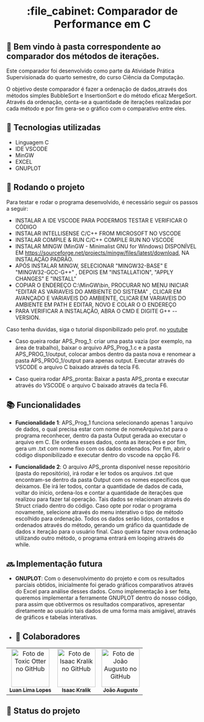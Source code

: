 <h1 align="center">:file_cabinet: Comparador de Performance em C</h1> 

## :memo: Bem vindo à pasta correspondente ao comparador dos métodos de iterações.

Este comparador foi desenvolvido como parte da Atividade Prática Supervisionada
do quarto semestre, do curso Ciência da Computação.

O objetivo deste comparador é fazer a ordenação de dados,através dos métodos simples BubbleSort e InsertionSort e do método eficaz MergeSort.
Através da ordenação, conta-se a quantidade de iterações realizadas por cada método e por fim gera-se o gráfico com o comparativo entre eles. 

## :wrench: Tecnologias utilizadas
* Linguagem C
* IDE VSCODE
* MinGW
* EXCEL
* GNUPLOT
  
## :rocket: Rodando o projeto
Para testar e rodar o programa desenvolvido, é necessário seguir os passos a seguir:
- INSTALAR A IDE VSCODE PARA PODERMOS TESTAR E VERIFICAR O CÓDIGO 
- INSTALAR INTELLISENSE C/C++ FROM MICROSOFT NO VSCODE
- INSTALAR COMPILE & RUN C/C++ COMPILE RUN NO VSCODE 
- INSTALAR MINGW (MinGW - Minimalist GNU for Windows) DISPONÍVEL EM 
https://sourceforge.net/projects/mingw/files/latest/download, NA INSTALAÇÃO PADRÃO. 
- APÓS INSTALAR MINGW, SELECIONAR "MINGW32-BASE" E "MINGW32-GCC-G++" , DEPOIS EM "INSTALLATION", "APPLY CHANGES" E "INSTALL"
- COPIAR O ENDEREÇO C:\MinGW\bin, PROCURAR NO MENU INICIAR "EDITAR AS VARIAVEIS DO AMBIENTE DO SISTEMA" , CLICAR EM 
AVANÇADO E VARIAVEIS DO AMBIENTE, CLICAR EM VARIAVEIS DO AMBIENTE EM PATH E EDITAR, NOVO E COLAR O O ENDEREÇO 
- PARA VERIFICAR A INSTALAÇÃO, ABRA O CMD E DIGITE G++ --VERSION.

Caso tenha duvidas, siga o tutorial disponibilizado pelo prof. no [youtube](https://www.youtube.com/watch?v=RJ4ta9mjrWc)

- Caso queira rodar APS_Prog_1: criar uma pasta vazia (por exemplo, na área de trabalho), baixar o arquivo APS_Prog_1.c e a pasta APS_PROG_1/output, colocar ambos dentro da pasta nova e renomear a pasta APS_PROG_1/output para apenas output. Executar através do VSCODE o arquivo C baixado através da tecla F6.

- Caso queira rodar APS_pronta: Baixar a pasta APS_pronta e executar através do VSCODE o arquivo C baixado através da tecla F6.

## :books: Funcionalidades

* <b>Funcionalidade 1</b>: APS_Prog_1 funciona selecionando apenas 1 arquivo de dados, o qual precisa estar com nome de nomeArquivo.txt para o programa reconhecer, dentro da pasta Output gerada ao executar o arquivo em C.
Ele ordena esses dados, conta as iterações e por fim, gera um .txt com nome fixo com os dados ordenados.
Por fim, abrir o código disponibilizado e executar dentro do vscode na opção F6.

* <b>Funcionalidade 2</b>: O arquivo APS_pronta disponível nesse repositório (pasta do repositório), irá rodar e ler todos os arquivos .txt que encontram-se dentro da pasta Output com os nomes específicos que deixamos. Ele irá ler todos, contar a quantidade de dados de cada, voltar do início, ordena-los e contar a quantidade de iterações que realizou para fazer tal operação. Tais dados se relacionam através do Struct criado dentro do código. 
Caso opte por rodar o programa novamente, selecione através do menu interativo o tipo de método escolhido para ordenação.
Todos os dados serão lidos, contados e ordenados através do método, gerando um gráfico da quantidade de dados x iteração para o usuário final.
Caso queira fazer nova ordenação utilizando outro método, o programa entrará em looping através do while.

## :soon: Implementação futura
* <b>GNUPLOT</b>: Com o desenvolvimento do projeto e com os resultados parciais obtidos, inicialmente foi gerado gráficos comparativos através do Excel para análise desses dados. Como implementação à ser feita, queremos implementar a ferramente GNUPLOT dentro do nosso código, para assim que obtivermos os resultados comparativos, apresentar diretamente ao usuário tais dados de uma forma mais amigável, através de gráficos e tabelas interativas. 

- ## :handshake: Colaboradores
<table>
  <tr>
    <td align="center">
      <a href="https://github.com/ToxicOtter">
        <img src="https://avatars.githubusercontent.com/u/56259137?v=4" width="100px;" alt="Foto de Toxic Otter no GitHub"/><br>
        <sub>
          <b>Luan Lima Lopes</b>
        </sub>
      </a>
    </td>
    <td align="center">
      <a href="https://github.com/IsaacKralik">
        <img src="https://avatars.githubusercontent.com/u/56259137?v=4" width="100px;" alt="Foto de Isaac Kralik no GitHub"/><br>
        <sub>
          <b>Isaac Kralik</b>
        </sub>
      </a>
    </td>
     <td align="center">
      <a href="https://www.linkedin.com/in/joão-cardoso-769a531b9/">
        <img src="https://avatars.githubusercontent.com/u/56259137?v=4" width="100px;" alt="Foto de João Augusto no GitHub"/><br>
        <sub>
          <b>João Augusto</b>
        </sub>
      </a>
    </td>
  </tr>
</table>


## :dart: Status do projeto
